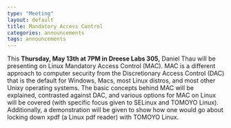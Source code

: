 ```yaml
---
type: "Meeting"
layout: default
title: Mandatory Access Control
categories: announcements
tags: announcements
---
```

This **Thursday, May 13th at 7PM in Dreese Labs 305,** Daniel Thau will be presenting on Linux Mandatory Access Control (MAC). MAC is a different approach to computer security from the Discretionary Access Control (DAC) that is the default for Windows, Macs, most Linux distros, and most other Unixy operating systems. The basic concepts behind MAC will be explained, contrasted against DAC, and various options for MAC on Linux will be covered (with specific focus given to SELinux and TOMOYO Linux). Additionally, a demonstration will be given to show how one would go about locking down xpdf (a Linux pdf reader) with TOMOYO Linux.
